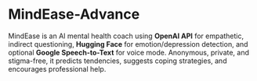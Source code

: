 # MindEase-Advance
MindEase is an AI mental health coach using **OpenAI API** for empathetic, indirect questioning, **Hugging Face** for emotion/depression detection, and optional **Google Speech-to-Text** for voice mode. Anonymous, private, and stigma-free, it predicts tendencies, suggests coping strategies, and encourages professional help.
